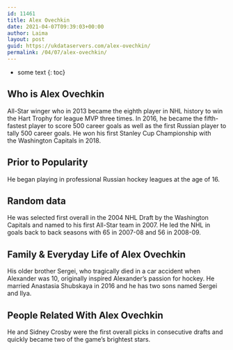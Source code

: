 ```yaml
---
id: 11461
title: Alex Ovechkin
date: 2021-04-07T09:39:03+00:00
author: Laima
layout: post
guid: https://ukdataservers.com/alex-ovechkin/
permalink: /04/07/alex-ovechkin/
---
```


* some text
{: toc}


## Who is Alex Ovechkin
                  
                  
                  
All-Star winger who in 2013 became the eighth player in NHL history to win the Hart Trophy for league MVP three times. In 2016, he became the fifth-fastest player to score 500 career goals as well as the first Russian player to tally 500 career goals. He won his first Stanley Cup Championship with the Washington Capitals in 2018. 
                  
              
            
              
            
                
                
                
## Prior to Popularity
                  
                  
                  
He began playing in professional Russian hockey leagues at the age of 16.
                  
              
            
              
            
                
                
                
## Random data
                  
                  
                  
He was selected first overall in the 2004 NHL Draft by the Washington Capitals and named to his first All-Star team in 2007. He led the NHL in goals back to back seasons with 65 in 2007-08 and 56 in 2008-09. 
                  
              
            
              
            
                
                
                
## Family & Everyday Life of Alex Ovechkin
                  
                  
                  
His older brother Sergei, who tragically died in a car accident when Alexander was 10, originally inspired Alexander&#8217;s passion for hockey. He married Anastasia Shubskaya in 2016 and he has two sons named Sergei and Ilya. 
                  
              
            
              
            
                
                
                
## People Related With Alex Ovechkin
                  
                  
                  
He and Sidney Crosby were the first overall picks in consecutive drafts and quickly became two of the game&#8217;s brightest stars.
                  
              
            
              
            
                
              
            
              
              
            
            
              
            
          
          
          